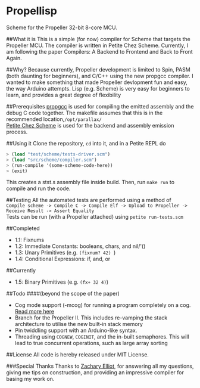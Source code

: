 Propellisp
==========

Scheme for the Propeller 32-bit 8-core MCU.

##What it is
This is a simple (for now) compiler for Scheme that targets the Propeller MCU. The compiler is written in Petite Chez Scheme. Currently, I am following the paper Compilers: A Backend to Frontend and Back to Front Again.

##Why?
Because currently, Propeller development is limited to Spin, PASM (both daunting for beginners), and C/C++ using the new propgcc compiler. I wanted to make something that made Propeller devlopment fun and easy, the way Arduino attempts. Lisp (e.g. Scheme) is very easy for beginners to learn, and provides a great degree of flexibility 

##Prerequisites
[propgcc](https://code.google.com/p/propgcc/) is used for compiling the emitted assembly and the debug C code together. The makefile assumes that this is in the recommended location,`/opt/parallax/`   
[Petite Chez Scheme](http://www.scheme.com/petitechezscheme.html) is used for the backend and assembly emission process.

##Using it
Clone the repository, `cd` into it, and in a Petite REPL do
``` scheme
> (load "test/scheme/tests-driver.scm")
> (load "src/scheme/compiler.scm")
> (run-compile '(some-scheme-code-here))
> (exit)
```
This creates a stst.s assembly file inside build. Then, run `make run` to compile and run the code.

##Testing
All the automated tests are performed using a method of  
`Compile scheme -> Compile C -> Compile Elf -> Upload to Propeller -> Receive Result -> Assert Equality`  
Tests can be run (with a Propeller attached) using `petite run-tests.scm`

##Completed
- 1.1: Fixnums
- 1.2: Immediate Constants: booleans, chars, and nil/'() 
- 1.3: Unary Primitives (e.g. `(fixnum? 42) `)
- 1.4: Conditional Expressions: if, and, or

##Currently
- 1.5: Binary Primitives (e.g. `(fx+ 32 4)`)


##Todo 
####(beyond the scope of the paper)
- Cog mode support (-mcog) for running a program completely on a cog. [Read more here](https://code.google.com/p/propgcc/wiki/PropGccInDepth#Memory_Models_and_Mixed-Mode_Programming)
- Branch for the Propeller II. This includes re-vamping the stack architecture to utilise the new built-in stack memory
- Pin twiddling support with an Arduino-like syntax.
- Threading using `COGNEW`, `COGINIT`, and the in-built semaphores. This will lead to true concurrent operations, such as large array sorting

##License
All code is hereby released under MIT License.

###Special Thanks
Thanks to [Zachary Elliot](@zellio), for answering all my questions, giving me tips on construction, and providing an impressive compiler for basing my work on.

